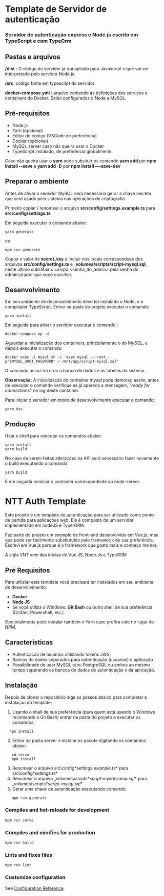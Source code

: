 # Template de Servidor de autenticação 
### Servidor de autenticação express e Node.js escrito em TypeScript e com TypeOrm
## Pastas e arquivos

**/dist** : O código do servidor já transpilado para Javascript e que vai ser interpretado pelo servidor Node.js.

**/src**: código fonte em typescript do servidor.

**docker-compose.yml** : arquivo contendo as definições dos serviços e containers do Docker. Estão configurados o Node e MySQL.

## Pré-requisitos

* Node.js
* Yarn (opcional)
* Editor de código (VSCode de preferência)
* Docker (opcional) 
* MySQL server caso não queira usar o Docker
* TypeScript instalado, de preferência globalmente

Caso não queira usar o **yarn** pode subsituir os comando **yarn add** por **npm install --save** e **yarn add <pacote> -D** por **npm install ---save-dev <pacote>**

## Preparar o ambiente

Antes de ativar o servidor MySQL será necessário gerar a chave secreta que será usado pelo sistema nas operações de criptografia.

Primeiro copiar / renomear o arquivo **src/config/settings.example.ts** para **src/config/settings.ts**

Em seguida executar o comando abaixo:

```
yarn generate
```

ou

```
npm run generate
```

Copiar o valor de **secret_key** e incluir nos locais correspondees dos arquivos **src/config/settings.ts**  e **_volumes/scripts/script-mysql.sql**, neste último substituir o campo <senha_do_admin> pela senha do administrador que você escolher.

## Desenvolvimento

Em seu ambiente de desenvolvimento deve ter instalado o Node, e o compilador TypeScript. Entrar na pasta do projeto executar o comando:

```
yarn install
```

Em seguida para ativar o servidor executar o comando :

```
docker-compose up -d
```

Aguardar a inicialização dos containers, principlamente o do MySQL, e depois executar o comando:

```
docker exec -i mysql sh -c 'exec mysql -u root -p"$MYSQL_ROOT_PASSWORD" < /mnt/app/script-mysql.sql'
```

O comando acima irá criar o banco de dados e as tabelas do sistema.

**Observação:** A inicialização do container *mysql* pode demorar, assim, antes de executar o comando verifique se já aparece a mensagem, "*ready for connections*" no log deste container.

Para iniciar o servidor em modo de desenvolvimento executar o comando:

```
yarn dev
```

## Produção

Usar o shell  para executar os comandos abaixo:

```
yarn install
yarn build
```

No caso de serem feitas alterações na API será necessário fazer novamente o build executando o comando

```
yarn build
```

E em seguida reiniciar o container correspondente ao node-server.

# NTT Auth Template

Este projeto é um template de autenticação para ser utilizado como ponto de partida para aplicações web. Ele é composto de um servidor implementado em nodeJS e Type ORM. 

Faz parte do projeto um exemplo de front-end desenvolvido em Vue.js, mas que pode ser facilmente substiutuído pelo frameworjk de sua preferência. Escrevi em Vue.js porque é o framework que gosto mais e conheço melhor.

A sigla VNT vem das inicias de Vue.JS, Node.Js e TypeORM

## Pré Requisitos

Para utiliziar este template você precisará ter instalados em seu ambiente de desenvolvimento:

- **Docker**
- **Node JS**
- Se você utiliza o Windows: **Git Bash** ou outro shell de sua preferência (CmDer, Powershell, etc.)

Opcionalmente pode instalar também o Yarn caso prefira este no lugar do NPM.

## Características

* Autenticação de usuários utilizando tokens JWS;
* Bancos de dados separados para autenticação (usuários) e aplicação
* Possibilidade de usar MySQL e/ou PostgreSQL ou ambos ao mesmo tempo separando os bancos de dados de autenticação e da aplicação.

## Instalação

Depois de clonar o repositório siga os passos abaixo para completar a instalação do template:

1. Usando o shell de sua preferência (para quem está usando o Windows recomendo o Git Bash) entrar na pasta do projeto e executar os comandos:

 ```
   npm install
 ```
2. Entrar na pasta server e instalar os pacote digitando os comandos abaixo:
```
   cd server
   npm install
```
3. Renomear o arquivo src\config\**settings.example.ts** para src\config\**settings.ts**
4. Renomear o arquivo _volumes\scripts\**script-mysql.samp.sql** para _volumes\scripts\**script-mysql.sql**
5. Gerar uma chave de autenticação executando comando:
```
   npm run generate
```

### Compiles and hot-reloads for development
```
npm run serve
```

### Compiles and minifies for production
```
npm run build
```

### Lints and fixes files
```
npm run lint
```

### Customize configuration
See [Configuration Reference](https://cli.vuejs.org/config/).